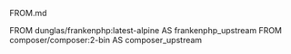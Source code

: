 FROM.md

FROM dunglas/frankenphp:latest-alpine AS frankenphp_upstream
FROM composer/composer:2-bin AS composer_upstream